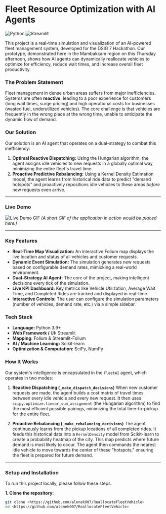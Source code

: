# Fleet Resource Optimization with AI Agents

![Python](https://img.shields.io/badge/python-3.9+-blue.svg)
![Streamlit](https://img.shields.io/badge/Streamlit-1.25+-FF4B4B.svg)

This project is a real-time simulation and visualization of an AI-powered fleet management system, developed for the DSIG 7 Hackathon. Our prototype, demonstrated here in the Mambakkam region on this Thursday afternoon, shows how AI agents can dynamically reallocate vehicles to optimize for efficiency, reduce wait times, and increase overall fleet productivity.

### The Problem Statement

Fleet management in dense urban areas suffers from major inefficiencies. Systems are often **reactive**, leading to a poor experience for customers (long wait times, surge pricing) and high operational costs for businesses (wasted fuel, underutilized vehicles). The core challenge is that vehicles are frequently in the wrong place at the wrong time, unable to anticipate the dynamic flow of demand.

### Our Solution

Our solution is an AI agent that operates on a dual-strategy to combat this inefficiency:

1.  **Optimal Reactive Dispatching:** Using the Hungarian algorithm, the agent assigns idle vehicles to new requests in a globally optimal way, minimizing the entire fleet's travel time.
2.  **Proactive Predictive Rebalancing:** Using a Kernel Density Estimation model, the agent learns from historical ride data to predict "demand hotspots" and proactively repositions idle vehicles to these areas *before* new requests even arrive.

---

### Live Demo

![Live Demo GIF](demo.gif)
*(A short GIF of the application in action would be placed here.)*

---

### Key Features

* **Real-Time Map Visualization:** An interactive Folium map displays the live location and status of all vehicles and customer requests.
* **Dynamic Event Simulation:** The simulation generates new requests based on configurable demand rates, mimicking a real-world environment.
* **Dual-Strategy AI Agent:** The core of the project, making intelligent decisions every tick of the simulation.
* **Live KPI Dashboard:** Key metrics like Vehicle Utilization, Average Wait Time, and Completed Rides are tracked and displayed in real-time.
* **Interactive Controls:** The user can configure the simulation parameters (number of vehicles, demand rate, etc.) via a simple sidebar.

### Tech Stack

* **Language:** Python 3.9+
* **Web Framework / UI:** Streamlit
* **Mapping:** Folium & Streamlit-Folium
* **AI / Machine Learning:** Scikit-learn
* **Optimization & Computation:** SciPy, NumPy

### How It Works

Our system's intelligence is encapsulated in the `FleetAI` agent, which operates in two modes:

1.  **Reactive Dispatching (`_make_dispatch_decisions`)**
    When new customer requests are made, the agent builds a cost matrix of travel times between every idle vehicle and every new request. It then uses `scipy.optimize.linear_sum_assignment` (the Hungarian algorithm) to find the most efficient possible pairings, minimizing the total time-to-pickup for the entire fleet.

2.  **Proactive Rebalancing (`_make_rebalancing_decisions`)**
    The agent continuously learns from the pickup locations of all completed rides. It feeds this historical data into a `KernelDensity` model from Scikit-learn to create a probability heatmap of the city. This map predicts where future demand is most likely to occur. The agent then commands the nearest idle vehicle to move towards the center of these "hotspots," ensuring the fleet is prepared for future demand.

---

### Setup and Installation

To run this project locally, please follow these steps.

**1. Clone the repository:**
```bash
git clone <https://github.com/alonek007/ReallocateFleetVehicle>
cd <https://github.com/alonek007/ReallocateFleetVehicle>
